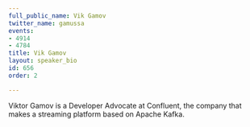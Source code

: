 ```yaml
---
full_public_name: Vik Gamov
twitter_name: gamussa
events:
- 4914
- 4784
title: Vik Gamov
layout: speaker_bio
id: 656
order: 2

---
```

Viktor Gamov is a Developer Advocate at Confluent, the company that makes a streaming platform based on Apache Kafka.
